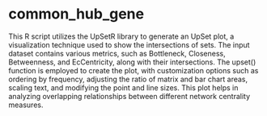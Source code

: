 # common_hub_gene
This R script utilizes the UpSetR library to generate an UpSet plot, a visualization technique used to show the intersections of sets. The input dataset contains various metrics, such as Bottleneck, Closeness, Betweenness, and EcCentricity, along with their intersections. The upset() function is employed to create the plot, with customization options such as ordering by frequency, adjusting the ratio of matrix and bar chart areas, scaling text, and modifying the point and line sizes. This plot helps in analyzing overlapping relationships between different network centrality measures.

